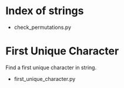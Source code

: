 # Index of strings

* check_permutations.py

# First Unique Character
Find a first unique character in string.

* first_unique_character.py